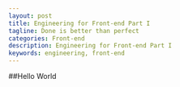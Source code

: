 ```yaml
---
layout: post
title: Engineering for Front-end Part I
tagline: Done is better than perfect
categories: Front-end
description: Engineering for Front-end Part I
keywords: engineering, front-end
---
```


##Hello World

